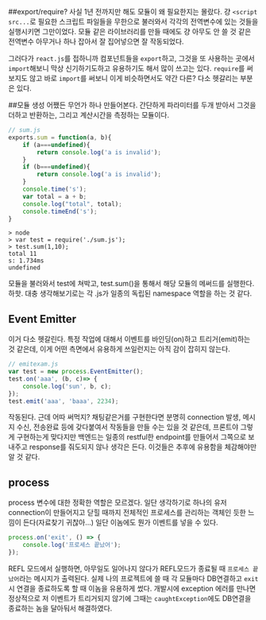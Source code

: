 ##export/require?
사실 1년 전까지만 해도 모듈이 왜 필요한지는 몰랐다. 걍 `<script src...`로 필요한 스크립트 파일들을 무한으로 불러와서 각각의 전역변수에 있는 것들을 실행시키면 그만이었다. 모듈 같은 라이브러리를 만들 때에도 걍 아무도 안 쓸 것 같은 전역변수 아무거나 하나 잡아서 잘 집어넣으면 잘 작동되었다.

그러다가 `react.js`를 접하니까 컴포넌트들을 `export`하고, 그것을 또 사용하는 곳에서 `import`해보니 막상 신기하기도하고 유용하기도 해서 많이 쓰고는 있다. `require`를 써보지도 않고 바로 `import`를 써보니 이게 비슷하면서도 약간 다른? 다소 헷갈리는 부분은 있다.

##모듈 생성
어쨌든 무언가 하나 만들어본다. 간단하게 파라미터를 두개 받아서 그것을 더하고 반환하는, 그리고 계산시간을 측정하는 모듈이다.
```Javascript
// sum.js
exports.sum = function(a, b){
	if (a===undefined){
		return console.log('a is invalid');
	}
	if (b===undefined){
		return console.log('a is invalid');
	}
	console.time('s');
	var total = a + b;
	console.log("total", total);
	console.timeEnd('s');
}
```
```
> node
> var test = require('./sum.js');
> test.sum(1,10);
total 11
s: 1.734ms
undefined
```
모듈을 불러와서 test에 쳐박고, test.sum()을 통해서 해당 모듈의 메써드를 실행한다. 하핫. 
대충 생각해보기로는 각 .js가 일종의 독립된 namespace 역할을 하는 것 같다.

## Event Emitter
이거 다소 헷갈린다. 특정 작업에 대해서 이벤트를 바인딩(on)하고 트리거(emit)하는 것 같은데, 이게 어떤 측면에서 유용하게 쓰일런지는 아직 감이 잡히지 않는다.
```javascript
// emitexam.js
var test = new process.EventEmitter();
test.on('aaa', (b, c)=> {
	console.log('sun', b, c);
});
test.emit('aaa', 'baaa', 2234);
```
작동된다. 근데 어따 써먹지? 채팅같은거를 구현한다면 분명히 connection 발생, 메시지 수신, 전송완료 등에 갖다붙여서 작동들을 만들 수는 있을 것 같은데, 프론트야 그렇게 구현하는게 맞다지만 백엔드는 일종의 restful한 endpoint를 만들어서 그쪽으로 보내주고 response를 줘도되지 않나 생각은 든다. 이것들은 추후에 유용함을 체감해야만 알 것 같다.

## process
process 변수에 대한 정확한 역할은 모르겠다. 일단 생각하기로 하나의 유저 connection이 만들어지고 닫힐 때까지 전체적인 프로세스를 관리하는 객체인 듯한 느낌이 든다(자료찾기 귀찮아...) 일단 이놈에도 뭔가 이벤트를 넣을 수 있다.
```javascript
process.on('exit', () => {
	console.log('프로세스 끝났어');
});
```
REFL 모드에서 실행하면, 아무일도 일어나지 않다가 REFL모드가 종료될 때 `프로세스 끝났어`라는 메시지가 출력된다. 실제 나의 프로젝트에 쓸 때 각 모듈마다 DB연결하고 `exit`시 연결을 종료하도록 할 때 이놈을 유용하게 썼다. 개발시에 exception 에러를 만나면 정상적으로 저 이벤트가 트리거되지 않기에 그때는 `caughtException`에도 DB연결을 종료하는 놈을 달아둬서 해결하였다.
